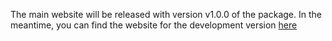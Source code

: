 The main website will be released with version v1.0.0 of the package. In the meantime, you can find the website for the development version [here](https://venpopov.github.io/bmm/dev/)
